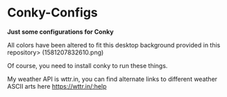 # Conky-Configs
**Just some configurations for Conky**

All colors have been altered to fit this desktop background provided in this repository> (1581207832610.png)

Of course, you need to install conky to run these things. 

My weather API is wttr.in, you can find alternate links to different weather ASCII arts here https://wttr.in/:help
